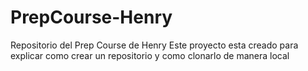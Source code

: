 # PrepCourse-Henry
Repositorio del Prep Course de Henry
Este proyecto esta creado para explicar como crear un repositorio y como clonarlo de manera local
